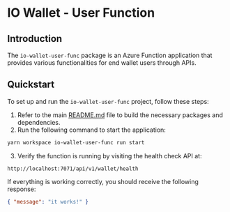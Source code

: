 # IO Wallet - User Function

## Introduction

The `io-wallet-user-func` package is an Azure Function application that
provides various functionalities for end wallet users through APIs.

## Quickstart

To set up and run the `io-wallet-user-func` project, follow these steps:

1. Refer to the main [README.md](../../README.md) file to build the necessary
   packages and dependencies.
2. Run the following command to start the application:

```bash
yarn workspace io-wallet-user-func run start
```

3. Verify the function is running by visiting the health check API at:

```url
http://localhost:7071/api/v1/wallet/health
```

If everything is working correctly, you should receive the following response:

```json
{ "message": "it works!" }
```
